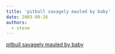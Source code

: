 ```yaml
---
title: 'pitbull savagely mauled by baby'
date: 2003-09-26
authors:
  - steve
---
```


[pitbull savagely mauled by baby](http://pic5.picturetrail.com/VOL98/738723/2127762/25625477.jpg)
